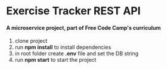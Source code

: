 # Exercise Tracker REST API

#### A microservice project, part of Free Code Camp's curriculum

1. clone project
2. run **npm install** to install dependencies
3. in root folder create **.env** file and set the DB string
4. run **npm start** to start the project
